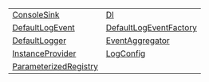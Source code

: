 |                                                                                                             |                                                                                                               |
| ----------------------------------------------------------------------------------------------------------- | ------------------------------------------------------------------------------------------------------------- |
| [ConsoleSink](https://hamedfathi.gitbook.io/aurelia-2-doc-api/kernel/class/consolesink)                     | [DI](https://hamedfathi.gitbook.io/aurelia-2-doc-api/kernel/class/di)                                         |
| [DefaultLogEvent](https://hamedfathi.gitbook.io/aurelia-2-doc-api/kernel/class/defaultlogevent)             | [DefaultLogEventFactory](https://hamedfathi.gitbook.io/aurelia-2-doc-api/kernel/class/defaultlogeventfactory) |
| [DefaultLogger](https://hamedfathi.gitbook.io/aurelia-2-doc-api/kernel/class/defaultlogger)                 | [EventAggregator](https://hamedfathi.gitbook.io/aurelia-2-doc-api/kernel/class/eventaggregator)               |
| [InstanceProvider](https://hamedfathi.gitbook.io/aurelia-2-doc-api/kernel/class/instanceprovider)           | [LogConfig](https://hamedfathi.gitbook.io/aurelia-2-doc-api/kernel/class/logconfig)                           |
| [ParameterizedRegistry](https://hamedfathi.gitbook.io/aurelia-2-doc-api/kernel/class/parameterizedregistry) |                                                                                                               |